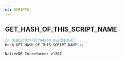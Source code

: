 ```yaml
---
ns: SCRIPTS
---
```

## GET_HASH_OF_THIS_SCRIPT_NAME

```c
// 0xBC2C927F5C264960 0x2BEE1F45
Hash GET_HASH_OF_THIS_SCRIPT_NAME();
```

```
NativeDB Introduced: v1207
```

